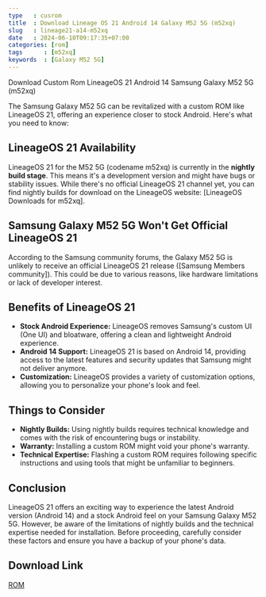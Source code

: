 ```yaml
---
type   : cusrom
title  : Download Lineage OS 21 Android 14 Galaxy M52 5G (m52xq)
slug   : lineage21-a14-m52xq
date   : 2024-06-10T09:17:35+07:00
categories: [rom]
tags      : [m52xq]
keywords  : [Galaxy M52 5G]
---
```


Download Custom Rom LineageOS 21 Android 14 Samsung Galaxy M52 5G (m52xq)

The Samsung Galaxy M52 5G can be revitalized with a custom ROM like LineageOS 21, offering an experience closer to stock Android. Here's what you need to know:

## LineageOS 21 Availability

LineageOS 21 for the M52 5G (codename m52xq) is currently in the **nightly build stage**. This means it's a development version and might have bugs or stability issues. While there's no official LineageOS 21 channel yet, you can find nightly builds for download on the LineageOS website: [LineageOS Downloads for m52xq].

## Samsung Galaxy M52 5G Won't Get Official LineageOS 21

According to the Samsung community forums, the Galaxy M52 5G is unlikely to receive an official LineageOS 21 release ([Samsung Members community]). This could be due to various reasons, like hardware limitations or lack of developer interest.

## Benefits of LineageOS 21

* **Stock Android Experience:** LineageOS removes Samsung's custom UI (One UI) and bloatware, offering a clean and lightweight Android experience.
* **Android 14 Support:** LineageOS 21 is based on Android 14, providing access to the latest features and security updates that Samsung might not deliver anymore.
* **Customization:** LineageOS provides a variety of customization options, allowing you to personalize your phone's look and feel.

## Things to Consider

* **Nightly Builds:** Using nightly builds requires technical knowledge and comes with the risk of encountering bugs or instability.
* **Warranty:** Installing a custom ROM might void your phone's warranty.
* **Technical Expertise:** Flashing a custom ROM requires following specific instructions and using tools that might be unfamiliar to beginners.

## Conclusion

LineageOS 21 offers an exciting way to experience the latest Android version (Android 14) and a stock Android feel on your Samsung Galaxy M52 5G. However,  be aware of the limitations of nightly builds and the technical expertise needed for installation.  Before proceeding, carefully consider these factors and ensure you have a backup of your phone's data.

## Download Link
[ROM](https://t.me/wahyu6070files/520?single)
